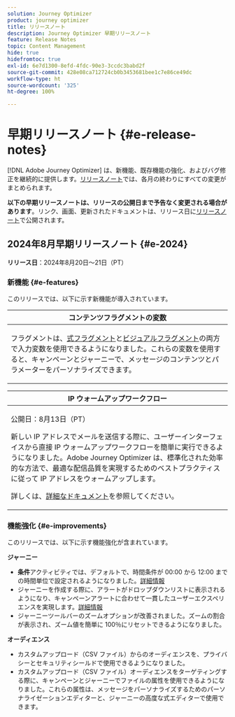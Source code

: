 ```yaml
---
solution: Journey Optimizer
product: journey optimizer
title: リリースノート
description: Journey Optimizer 早期リリースノート
feature: Release Notes
topic: Content Management
hide: true
hidefromtoc: true
exl-id: 6e7d1300-8efd-4fdc-90e3-3ccdc3babd2f
source-git-commit: 428e08ca712724cb0b3453681bee1c7e86ce49dc
workflow-type: ht
source-wordcount: '325'
ht-degree: 100%

---
```


# 早期リリースノート {#e-release-notes}

[!DNL Adobe Journey Optimizer] は、新機能、既存機能の強化、およびバグ修正を継続的に提供します。[リリースノート](release-notes.md)では、各月の終わりにすべての変更がまとめられます。

**以下の早期リリースノートは、リリースの公開日まで予告なく変更される場合があります**。リンク、画面、更新されたドキュメントは、リリース日に[リリースノート](release-notes.md)で公開されます。

## 2024年8月早期リリースノート {#e-2024}

**リリース日**：2024年8月20日～21日（PT）

### 新機能 {#e-features}

このリリースでは、以下に示す新機能が導入されています。

<table>
<thead>
<tr>
<th><strong>コンテンツフラグメントの変数</strong><br/></th>
</tr>
</thead>
<tbody>
<tr>
<td>
<p>フラグメントは、<a href="../personalization/use-expression-fragments.md">式フラグメント</a>と<a href="../email/use-visual-fragments.md">ビジュアルフラグメント</a>の両方で入力変数を使用できるようになりました。これらの変数を使用すると、キャンペーンとジャーニーで、メッセージのコンテンツとパラメーターをパーソナライズできます。</p>
</p>
</td>
</tr>
</tbody>
</table>

<table>
<thead>
<tr>
<th><strong>IP ウォームアップワークフロー</strong><br/></th>
</tr>
</thead>
<tbody>
<tr>
<td>
<p>公開日：8月13日（PT）</p>
<p>新しい IP アドレスでメールを送信する際に、ユーザーインターフェイスから直接 IP ウォームアップワークフローを簡単に実行できるようになりました。Adobe Journey Optimizer は、標準化された効率的な方法で、最適な配信品質を実現するためのベストプラクティスに従って IP アドレスをウォームアップします。</p>
<p>詳しくは、<a href="../configuration/ip-warmup-gs.md">詳細なドキュメント</a>を参照してください。</p>
</td>
</tr>
</tbody>
</table>

<!--table>
<thead>
<tr>
<th><strong>Extended personalization data - Beta</strong><br/></th>
</tr>
</thead>
<tbody>
<tr>
<td>
<p>You can now lookup and fetch data values within Adobe Experience Platform datasets, and use these values to build conditions in Adobe Journey Optimizer. You can leverage data from a lookup dataset when a relationship has been defined using an attribute inside of an array of objects. You can specify non-profile enabled datasets for lookup. Once enabled, you can use a profile attribute as a join key to the specified dataset to retrive further data for personalization.</p>
<p>This capability is currently available as a public beta.</p>
</td>
</tr>
</tbody>
</table-->

### 機能強化 {#e-improvements}

このリリースでは、以下に示す機能強化が含まれています。

**ジャーニー**

* **条件**&#x200B;アクティビティでは、デフォルトで、時間条件が 00:00 から 12:00 までの時間単位で設定されるようになりました。[詳細情報](../building-journeys/condition-activity.md#time_condition)
* ジャーニーを作成する際に、アラートがドロップダウンリストに表示されるようになり、キャンペーンアラートに合わせて一貫したユーザーエクスペリエンスを実現します。[詳細情報](../building-journeys/troubleshooting.md#checking-for-errors-before-testing)
* ジャーニーツールバーのズームオプションが改善されました。ズームの割合が表示され、ズーム値を簡単に 100％にリセットできるようになりました。

**オーディエンス**

* カスタムアップロード（CSV ファイル）からのオーディエンスを、プライバシーとセキュリティシールドで使用できるようになりました。
* カスタムアップロード（CSV ファイル）オーディエンスをターゲティングする際に、キャンペーンとジャーニーでファイルの属性を使用できるようになりました。これらの属性は、メッセージをパーソナライズするためのパーソナライゼーションエディターと、ジャーニーの高度な式エディターで使用できます。


<!--
**Push channel**

* You can now add your mobile application push credentials inside Adobe Journey Optimizer channel configuration settings. Creating an App surface in Adobe Experience Platform Data Collection is no longer required.-->

<!--* The `event-id` condition is now automatically filled during test mode. -->

<!--**SMS channel**

* You can now modify existing SMS configurations.-->

<!--
**In-app channel**

* Expression fragments are now available for the In-app channel.-->
